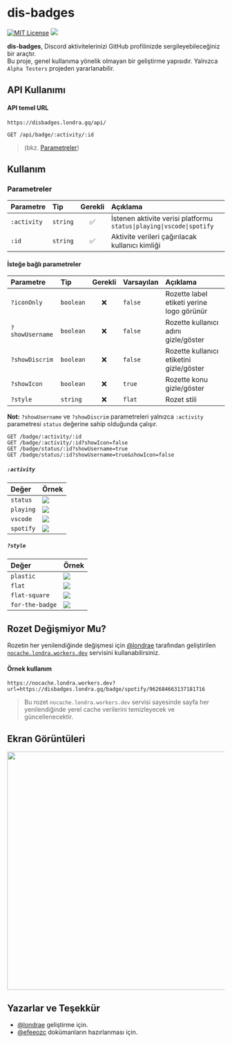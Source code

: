 # dis-badges

[![MIT License](https://img.shields.io/badge/license-MIT-green.svg)](https://choosealicense.com/licenses/mit/)
[![](https://disbadges.londra.gq/badge/status/1053616520040816661)](https://github.com/londrae/dis-badges/)

**dis-badges**, Discord aktivitelerinizi GitHub profilinizde sergileyebileceğiniz bir araçtır.<br>
Bu proje, genel kullanıma yönelik olmayan bir geliştirme yapısıdır. Yalnızca `Alpha Testers` projeden yararlanabilir.

## API Kullanımı

#### API temel URL

```
https://disbadges.londra.gq/api/
```

```http
GET /api/badge/:activity/:id
```
> (bkz. [Parametreler](/README.md#parametreler))

## Kullanım

### Parametreler

| Parametre      | Tip         | Gerekli  | Açıklama                                                                |
| :------------- | :---------- | :------: | :---------------------------------------------------------------------- |
| `:activity`     | `string`    | ✅      | İstenen aktivite verisi platformu `status\|playing\|vscode\|spotify`    |
| `:id`           | `string`    | ✅      | Aktivite verileri çağırılacak kullanıcı kimliği                         |

#### İsteğe bağlı parametreler

| Parametre      | Tip         | Gerekli  | Varsayılan | Açıklama                                  |
| :------------- | :---------- | :------: | :--------- | :---------------------------------------- |
| `?iconOnly`     | `boolean`   | ❌      | `false`    | Rozette label etiketi yerine logo görünür |
| `?showUsername` | `boolean`   | ❌      | `false`    | Rozette kullanıcı adını gizle/göster      |
| `?showDiscrim`  | `boolean`   | ❌      | `false`    | Rozette kullanıcı etiketini gizle/göster  |
| `?showIcon`     | `boolean`   | ❌      | `true`     | Rozette konu gizle/göster                 |
| `?style`        | `string`    | ❌      | `flat`     | Rozet stili                               |

**Not:** `?showUsername` ve `?showDiscrim` parametreleri yalnızca `:activity` parametresi `status` değerine sahip olduğunda çalışır.

```http
GET /badge/:activity/:id
GET /badge/:activity/:id?showIcon=false
GET /badge/status/:id?showUsername=true
GET /badge/status/:id?showUsername=true&showIcon=false
```

##### `:activity`

| Değer       | Örnek                                                                                                     |
| :---------- | :-------------------------------------------------------------------------------------------------------- |
| `status`    | ![](https://nocache.londra.workers.dev?url=https://disbadges.londra.gq/badge/status/962684663137181716)   |
| `playing`   | ![](https://nocache.londra.workers.dev?url=https://disbadges.londra.gq/badge/playing/962684663137181716)  |
| `vscode`    | ![](https://nocache.londra.workers.dev?url=https://disbadges.londra.gq/badge/vscode/962684663137181716)   |
| `spotify`   | ![](https://nocache.londra.workers.dev?url=https://disbadges.londra.gq/badge/spotify/962684663137181716)  |

##### `?style`

| Değer           | Örnek                                                                        |
| :-------------- | :--------------------------------------------------------------------------- |
| `plastic`       | ![](https://shields.io/badge/style-plastic-blue?style=plastic)               |
| `flat`          | ![](https://shields.io/badge/style-flat-blue?style=flat)                     |
| `flat-square`   | ![](https://shields.io/badge/style-flat--square-blue?style=flat-square)      |
| `for-the-badge` | ![](https://shields.io/badge/style-for--the--badge-blue?style=for-the-badge) |

## Rozet Değişmiyor Mu?

Rozetin her yenilendiğinde değişmesi için [@londrae](https://github.com/londrae) tarafından geliştirilen [`nocache.londra.workers.dev`](https://nocache.londra.workers.dev) servisini kullanabilirsiniz.

#### Örnek kullanım
```
https://nocache.londra.workers.dev?url=https://disbadges.londra.gq/badge/spotify/962684663137181716
```
> Bu rozet `nocache.londra.workers.dev` servisi sayesinde sayfa her yenilendiğinde yerel cache verilerini temizleyecek ve güncellenecektir.

## Ekran Görüntüleri

<img src="https://media.discordapp.net/attachments/1055791675739471902/1055791782304170034/resim.png" style="width: 550px">

## Yazarlar ve Teşekkür

- [@londrae](https://github.com/londrae) geliştirme için.
- [@efeeozc](https://github.com/efeeozc) dokümanların hazırlanması için.
